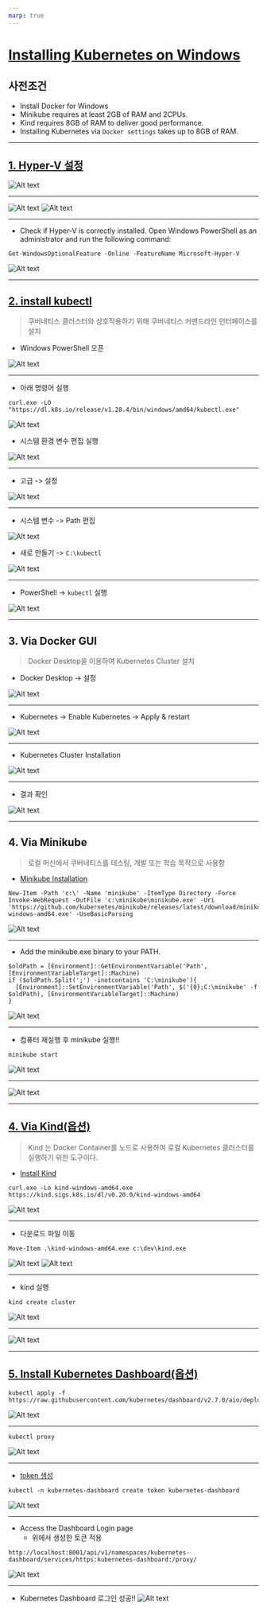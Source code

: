 ```yaml
---
marp: true
---
```

# [Installing Kubernetes on Windows](https://phoenixnap.com/kb/kubernetes-on-windows#ftoc-heading-4)
## 사전조건
- Install Docker for Windows
- Minikube requires at least 2GB of RAM and 2CPUs.
- Kind requires 8GB of RAM to deliver good performance.
- Installing Kubernetes via `Docker settings` takes up to 8GB of RAM.
---
## [1. Hyper-V 설정](https://learn.microsoft.com/ko-kr/virtualization/hyper-v-on-windows/quick-start/enable-hyper-v) 
![Alt text](./img/install/image-16.png)

---
![Alt text](./img/install/image-17.png)
![Alt text](./img/install/image-20.png)

---
- Check if Hyper-V is correctly installed. Open Windows PowerShell as an administrator and run the following command:
```shell
Get-WindowsOptionalFeature -Online -FeatureName Microsoft-Hyper-V
```
![Alt text](./img/install/image-19.png)

---
## [2. install kubectl](https://kubernetes.io/docs/tasks/tools/install-kubectl-windows/)
> 쿠버네티스 클러스터와 상호작용하기 위해 쿠버네티스 커맨드라인 인터페이스를 설치 

- Windows PowerShell 오픈

![Alt text](./img/install/image.png)

---
- 아래 명령어 실행 
```shell
curl.exe -LO "https://dl.k8s.io/release/v1.28.4/bin/windows/amd64/kubectl.exe"
```
![Alt text](./img/install/image-1.png)
- 시스템 환경 변수 편집 실행 

![Alt text](./img/install/image-2.png)

---
- 고급 -> 설정

![Alt text](./img/install/image-3.png)

---
- 시스템 변수 -> Path 편집

![Alt text](./img/install/image-4.png)
- 새로 만들기 -> `C:\kubectl`

![Alt text](./img/install/image-5.png)

---
- PowerShell -> `kubectl` 실행 

![Alt text](./img/install/image-6.png)

---
## 3. Via Docker GUI
> Docker Desktop을 이용하여 Kubernetes Cluster 설치 

- Docker Desktop -> 설정 

![Alt text](./img/install/image-7.png)

---
- Kubernetes -> Enable Kubernetes -> Apply & restart

![Alt text](./img/install/image-8.png)

---
- Kubernetes Cluster Installation

![Alt text](./img/install/image-9.png)

---
- 결과 확인 

![Alt text](./img/install/image-10.png)

---
## 4. Via Minikube
> 로컬 머신에서 쿠버네티스를 테스팅, 개발 또는 학습 목적으로 사용함 
- [Minikube Installation](https://minikube.sigs.k8s.io/docs/start/)
```shell
New-Item -Path 'c:\' -Name 'minikube' -ItemType Directory -Force
Invoke-WebRequest -OutFile 'c:\minikube\minikube.exe' -Uri 'https://github.com/kubernetes/minikube/releases/latest/download/minikube-windows-amd64.exe' -UseBasicParsing
```
![Alt text](./img/install/image-12.png)

---
- Add the minikube.exe binary to your PATH.
```shell
$oldPath = [Environment]::GetEnvironmentVariable('Path', [EnvironmentVariableTarget]::Machine)
if ($oldPath.Split(';') -inotcontains 'C:\minikube'){
  [Environment]::SetEnvironmentVariable('Path', $('{0};C:\minikube' -f $oldPath), [EnvironmentVariableTarget]::Machine)
}
```
![Alt text](./img/install/image-13.png)

---
- 컴퓨터 재실행 후 minikube 실행!!
```shell
minikube start
```
![Alt text](./img/install/image-14.png)

---
![Alt text](./img/install/image-27.png)

---
## [4. Via Kind(옵션)](https://kmaster.tistory.com/26)
> Kind 는 Docker Container를 노드로 사용하여 로컬 Kubernetes 클러스터를 실행하기 위한 도구이다.
- [Install Kind](hhttps://kind.sigs.k8s.io/docs/user/quick-start/#installation)
```shell
curl.exe -Lo kind-windows-amd64.exe https://kind.sigs.k8s.io/dl/v0.20.0/kind-windows-amd64
```
![Alt text](./img/install/image-22.png)

---
- 다운로드 파일 이동 
```shell
Move-Item .\kind-windows-amd64.exe c:\dev\kind.exe
```
![Alt text](./img/install/image-23.png)
![Alt text](./img/install/image-25.png)

---
- kind 실행 
```shell
kind create cluster
```
![Alt text](./img/install/image-24.png)

---
![Alt text](./img/install/image-26.png)

---
## [5. Install Kubernetes Dashboard(옵션)](https://kubernetes.io/docs/tasks/access-application-cluster/web-ui-dashboard/)
```shell
kubectl apply -f https://raw.githubusercontent.com/kubernetes/dashboard/v2.7.0/aio/deploy/recommended.yaml
```
![Alt text](./img/install/image-28.png)

---
```shell
kubectl proxy
```
![Alt text](./img/install/image-29.png)

---
- [token 생성](https://github.com/kubernetes/dashboard/blob/master/docs/user/access-control/creating-sample-user.md)
```shell
kubectl -n kubernetes-dashboard create token kubernetes-dashboard
```
![Alt text](./img/install/image-30.png)

---
- Access the Dashboard Login page 
  - 위에서 생성한 토큰 적용 
```http
http://localhost:8001/api/v1/namespaces/kubernetes-dashboard/services/https:kubernetes-dashboard:/proxy/
```
![Alt text](./img/install/image-32.png)

---
- Kubernetes Dashboard 로그인 성공!!
![Alt text](./img/install/image-31.png)


